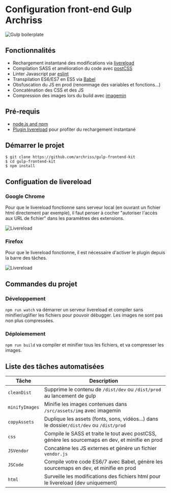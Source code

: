 # Configuration front-end Gulp Archriss

![Gulp boilerplate](http://i.imgur.com/ZxMhXG2.png)

## Fonctionnalités

* Rechargement instantané des modifications via [livereload](http://livereload.com/extensions/)
* Compilation SASS et amélioration du code avec [postCSS](https://github.com/postcss/postcss)
* Linter Javascript par [eslint](https://eslint.org/)
* Transpilation ES6/ES7 en ES5 via [Babel](https://babeljs.io/)
* Obsfuscation du JS en prod (renommage des variables et fonctions...)
* Concaténation des CSS et des JS
* Compression des images lors du build avec [imagemin](https://github.com/imagemin/imagemin)

## Pré-requis

* [node.js and npm](https://nodejs.org/en/download/)
* [Plugin livereload](http://livereload.com/extensions/) pour profiter du rechargement instantané

## Démarrer le projet

    $ git clone https://github.com/archriss/gulp-frontend-kit
    $ cd gulp-frontend-kit
    $ npm install
    
## Configuation de livereload

### Google Chrome

Pour que le livereload fonctionne sans serveur local (en ouvrant un fichier html directement par exemple), il faut penser à cocher "autoriser l'accès aux URL de fichier" dans les paramètres des extensions.

![Livereload](https://puu.sh/r6enB/5bd567da38.png)

### Firefox

Pour que le livereload fonctionne, il est nécessaire d'activer le plugin depuis la barre des tâches.

![Livereload](https://imgur.com/3nwC3jG.png)

## Commandes du projet

### Développement

`npm run watch` va démarrer un serveur livereload et compiler sans minifier/uglifier les fichiers pour pouvoir débugger. Les images ne sont pas non plus compressées.

### Déploiemement

`npm run build` va compiler et minifier tous les fichiers, et va compresser les images.

## Liste des tâches automatisées

Tâche | Description
------ | ------
`cleanDist` | Supprime le contenu de `/dist/dev` ou `/dist/prod` au lancement de gulp
`minifyImages` | Minifie les images contenues dans `/src/assets/img` avec imagemin
`copyAssets` | Duplique les assets (fonts, sons, vidéos...) dans le dossier`/dist/dev` ou `/dist/prod`
`css` | Compile le SASS et traite le tout avec postCSS, génère les sourcemaps en dev, et minifie en prod
`JSVendor` | Concatène les JS externes et génère un fichier `vendor.js`
`JSCode` | Compile votre code ES6/7 avec Babel, génère les sourcemaps en dev, et minifie en prod
`html` | Surveille les modifications des fichiers html pour le livereload (dev uniquement)

